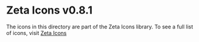 <!-- x-release-please-start-version -->

# Zeta Icons v0.8.1

<!--  x-release-please-end -->

The icons in this directory are part of the Zeta Icons library. To see a full list of icons, visit [Zeta Icons](https://design.zebra.com/icons)

